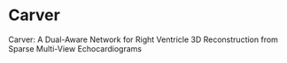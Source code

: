 # Carver
Carver: A Dual-Aware Network for Right Ventricle 3D Reconstruction from Sparse Multi-View Echocardiograms
